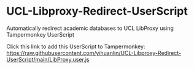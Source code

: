 # UCL-Libproxy-Redirect-UserScript
 Automatically redirect academic databases to UCL LibProxy using Tampermonkey UserScript

Click this link to add this UserScript to Tampermonkey: https://raw.githubusercontent.com/yihuanlin/UCL-Libproxy-Redirect-UserScript/main/LibProxy.user.js
